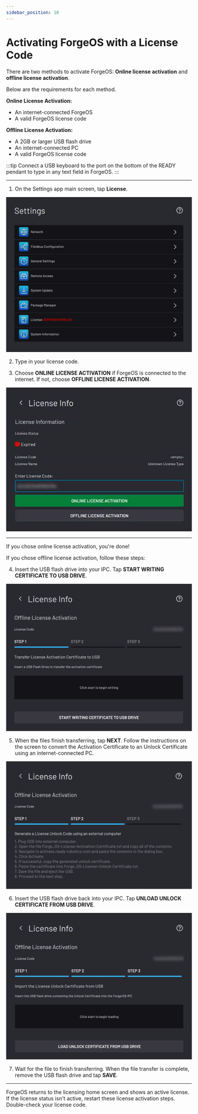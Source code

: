 ```yaml
---
sidebar_position: 10
---
```


# Activating ForgeOS with a License Code

There are two methods to activate ForgeOS: **Online license activation** and **offline license activation**.

Below are the requirements for each method.

**Online License Activation:**
-   An internet-connected ForgeOS
-   A valid ForgeOS license code

**Offline License Activation:**
-   A 2GB or larger USB flash drive
-   An internet-connected PC
-   A valid ForgeOS license code

:::tip
Connect a USB keyboard to the port on the bottom of the READY pendant to type in any text field in ForgeOS.
:::

---

1. On the Settings app main screen, tap **License**.

![](../Images/Settings/Home-Deactivated.png)

2. Type in your license code.

3. Choose **ONLINE LICENSE ACTIVATION** if ForgeOS is connected to the internet. If not, choose **OFFLINE LICENSE ACTIVATION**.

![](../Images/Settings/License-Activation-EnterLincenseKey.png)

---

If you chose online license activation, you're done!

If you chose offline license activation, follow these steps:

4. Insert the USB flash drive into your IPC. Tap **START WRITING CERTIFICATE TO USB DRIVE**.

![](../Images/Settings/License-Activation-Offline-Step1.png)

5. When the files finish transferring, tap **NEXT**. Follow the instructions on the screen to convert the Activation Certificate to an Unlock Certificate using an internet-connected PC.

![](../Images/Settings/License-Activation-Offline-Step2.png)

6. Insert the USB flash drive back into your IPC. Tap **UNLOAD UNLOCK CERTIFICATE FROM USB DRIVE**.

![](../Images/Settings/License-Activation-Offline-Step3.png)

7. Wait for the file to finish transferring. When the file transfer is complete, remove the USB flash drive and tap **SAVE**.

---

ForgeOS returns to the licensing home screen and shows an active license. If the license status isn't active, restart these license activation steps. Double-check your license code.

